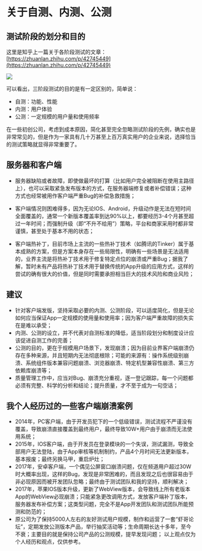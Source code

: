 # 关于自测、内测、公测

## 测试阶段的划分和目的

这里是知乎上一篇关于各阶段测试的文章：[https://zhuanlan.zhihu.com/p/42745449](https://zhuanlan.zhihu.com/p/42745449)

![](https://pic3.zhimg.com/80/v2-55bacbb3da949fe2538b90ff4523e91f_720w.jpg)

可以看出，三阶段测试的目的是有一定区别的，简单说：

- 自测：功能、性能
- 内测：用户体验
- 公测：一定规模的用户量和使用频率

在一些初创公司，考虑到成本原因，简化甚至完全忽略测试阶段的先例，确实也是非常常见的，但是作为一家具有几十万甚至上百万真实用户的企业来说，选择恰当的测试策略就显得非常重要了。

## 服务器和客户端

- 服务器缺陷或者故障，即使做最坏的打算（比如用户完全被阻断在使用主路径上），也可以采取紧急发布版本的方式，在服务器端修复或者补偿错误；这种方式也经常被用作客户端严重Bug的补偿急救措施；

- 客户端情况则困难得多，因为无论IOS、Android，升级动作是无法在短时间全面覆盖的，通常一个新版本覆盖率到达90%以上，都要经历3-4个月甚至超过一年时间；而强制升级（即“不升不给用”）策略，平台和商家采用时都非常谨慎，甚至处于基本不用的状态；

- 客户端热补丁，目前市场上主流的一些热补丁技术（如腾讯的Tinker）属于基本成熟的方案，但是方案本身存在一些局限性，明确有一些场景是无法适用的，业界主流是将热补丁技术用于修复特定点位的崩溃或严重Bug；据我了解，暂时未有产品将热补丁技术用于替换传统的App升级的应用方式，这样的尝试的确有很大的价值，但是同时需要承担相当巨大的技术风险和商业风险；

## 建议

- 针对客户端发版，坚持采取必要的内测、公测阶段，可以适度简化，但是无论如何应当保证App一定规模的使用量和使用率；因为客户端严重故障的损失实在是难以承受；
- 内测、公测的设立，并不代表对自测标准的降低，适当阶段划分和制度设计应该促进自测工作的完善；
- 公测的目的，更在于规模用户场景下，发现崩溃；因为目前业界客户端崩溃仍存在多种来源，并且短期内无法彻底根除；可能的来源有：操作系统级别崩溃、系统组件版本兼容问题崩溃、浏览器崩溃、特定机型兼容性崩溃、第三方依赖库崩溃等；
- 质量管理工作中，应当对Bug、崩溃充分重视，逐一登记跟踪，每一个问题都必须有完整、科学的分析和结论；提升质量，才不至于成为一句空话；

## 我个人经历过的一些客户端崩溃案例

- 2014年，PC客户端，由于开发员犯下的一个低级错误，测试流程不严谨没有覆盖，导致崩溃直接覆盖到最终用户，最终导致10W+用户由于崩溃而无法使用系统；
- 2015年，IOS客户端，由于开发员在登录模块的一个失误，测试漏测，导致全部用户无法登陆，由于App审核等机制制约，产品4个月时间无法更新版本，基本报废；最终另换马甲，重启炉灶；
- 2017年，安卓客户端，一个偶见公屏窗口崩溃问题，仅在频道用户超过30W时大概率出现，这样的Bug，发现是非常困难的，而且发现之后也很容易由于非必现原因而被开发团队忽略；最终由于测试团队和我的坚持，顺利解决；
- 2017年，苹果IOS版本升级，更新了WebView版本，会导致线上所有老版本App的WebView必现崩溃；只能紧急更改调用方式，发放客户端补丁版本，服务器发布补偿方案；这类型问题，完全不是App开发团队和测试团队所能预测和防范的；
- 原公司为了保持5000人左右的友好测试用户规模，制作和运营了一套“虾哥论坛”，定期发放公测版本产品，举行抽奖活动等；生命周期长达十多年，至今不衰；主要目的就是保持公司产品的公测规模，提早发现问题；
以上观点仅为个人经历和观点，仅供参考。

